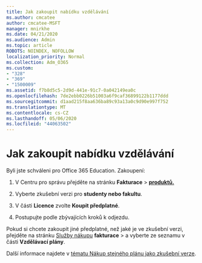 ```yaml
---
title: Jak zakoupit nabídku vzdělávání
ms.author: cmcatee
author: cmcatee-MSFT
manager: mnirkhe
ms.date: 04/21/2020
ms.audience: Admin
ms.topic: article
ROBOTS: NOINDEX, NOFOLLOW
localization_priority: Normal
ms.collection: Adm_O365
ms.custom:
- "328"
- "369"
- "1500009"
ms.assetid: f7b8d5c5-2d9d-441e-91c7-0a042149ea0c
ms.openlocfilehash: 7de2ebb0226b51003a6f9caf36899122b1177ddd
ms.sourcegitcommit: d1aad215f8aa636ba89c93a13a0c9d90e997f752
ms.translationtype: MT
ms.contentlocale: cs-CZ
ms.lasthandoff: 05/06/2020
ms.locfileid: "44063502"
---
```

# <a name="how-to-purchase-education-offer"></a>Jak zakoupit nabídku vzdělávání

Byli jste schváleni pro Office 365 Education. Zakoupení:
  
1. V Centru pro správu přejděte na stránku **Fakturace** \> **[produktů.](https://go.microsoft.com/fwlink/p/?linkid=842054)**

2. Vyberte zkušební verzi pro **studenty nebo fakultu**.

3. V části **Licence** zvolte **Koupit předplatné**.

4. Postupujte podle zbývajících kroků k odjezdu.

Pokud si chcete zakoupit jiné předplatné, než jaké je ve zkušební verzi, přejděte na stránku [Služby nákupu](https://go.microsoft.com/fwlink/p/?linkid=868433) **fakturace** \> a vyberte ze seznamu v části **Vzdělávací plány**.

Další informace najdete v [tématu Nákup stejného plánu jako zkušební verze](https://docs.microsoft.com//office365/admin/subscriptions-and-billing/buy-a-subscription-from-your-free-trial#buy-the-same-plan-as-your-trial).